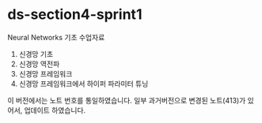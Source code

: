 # ds-section4-sprint1

Neural Networks 기초 수업자료
1. 신경망 기초
2. 신경망 역전파
3. 신경망 프레임워크
4. 신경망 프레임워크에서 하이퍼 파라미터 튜닝

이 버전에서는 노트 번호를 통일하였습니다. 
일부 과거버전으로 변경된 노트(413)가 있어서, 업데이트 하였습니다. 
